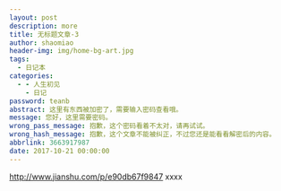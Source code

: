 ```yaml
---
layout: post
description: more
title: 无标题文章-3
author: shaomiao
header-img: img/home-bg-art.jpg
tags:
  - 日记本
categories:
  - - 人生初见
    - 日记
password: teanb
abstract: 这里有东西被加密了，需要输入密码查看哦。
message: 您好，这里需要密码。
wrong_pass_message: 抱歉，这个密码看着不太对，请再试试。
wrong_hash_message: 抱歉，这个文章不能被纠正，不过您还是能看看解密后的内容。
abbrlink: 3663917987
date: 2017-10-21 00:00:00
---
```

http://www.jianshu.com/p/e90db67f9847  xxxx
